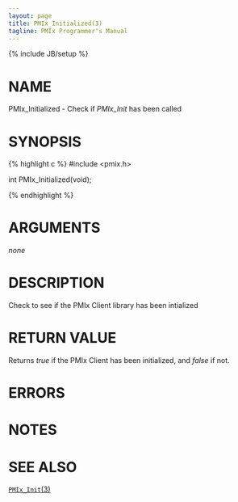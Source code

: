 ```yaml
---
layout: page
title: PMIx_Initialized(3)
tagline: PMIx Programmer's Manual
---
```

{% include JB/setup %}

# NAME

PMIx\_Initialized - Check if  _PMIx\_Init_ has been called

# SYNOPSIS

{% highlight c %}
#include <pmix.h>

int PMIx_Initialized(void);

{% endhighlight %}

# ARGUMENTS

*none*

# DESCRIPTION

Check to see if the PMIx Client library has been intialized



# RETURN VALUE

Returns _true_ if the PMIx Client has been initialized, and _false_ if not.

# ERRORS


# NOTES


# SEE ALSO

[`PMIx_Init`(3)](pmix_init.3.html)

